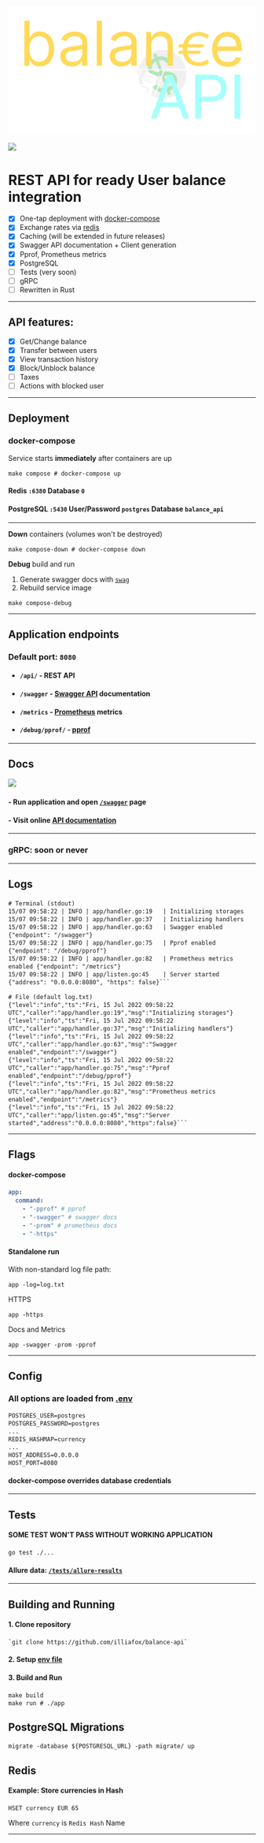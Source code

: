 ![logo](docs/logo.svg)

[![](https://img.shields.io/badge/-Swagger%20Docs-informational?style=flat&logo=swagger&color=blue&labelColor=gray)](https://validator.swagger.io/?url=https://raw.githubusercontent.com/illiafox/balance-api/master/docs/swagger.yaml)

# REST API for ready User balance integration

- [x] One-tap deployment with [docker-compose](#deployment)
- [x] Exchange rates via [redis]()
- [x] Caching (will be extended in future releases) 
- [x] Swagger API documentation + Client generation
- [x] Pprof, Prometheus metrics
- [x] PostgreSQL
- [ ] Tests (very soon)
- [ ] gRPC
- [ ] Rewritten in Rust

---

## API features:

- [x] Get/Change balance
- [x] Transfer between users
- [x] View transaction history
- [x] Block/Unblock balance
- [ ] Taxes
- [ ] Actions with blocked user 

---

## Deployment

### docker-compose

Service starts **immediately** after containers are up

```shell
make compose # docker-compose up
```

#### Redis `:6380` **Database** `0`

#### PostgreSQL `:5430`  **User/Password** `postgres` **Database** `balance_api`

---

**Down** containers (volumes won't be destroyed)

```shell
make compose-down # docker-compose down
```

**Debug** build and run

1) Generate swagger docs with [`swag`](https://github.com/swaggo/swag)
2) Rebuild service image

```shell
make compose-debug 
```

---

## Application endpoints

### Default port: `8080`

- #### `/api/` - REST API
- #### `/swagger` - [Swagger API](https://validator.swagger.io/?url=https://raw.githubusercontent.com/illiafox/balance-api/master/docs/swagger.yaml) documentation
- #### `/metrics` - [Prometheus](https://github.com/prometheus/client_golang) metrics
- #### `/debug/pprof/` - [pprof](https://pkg.go.dev/runtime/pprof)

--- 

## Docs

[![](https://img.shields.io/badge/-Swagger%20Docs-informational?style=for-the-badge&logo=swagger&color=blue&labelColor=gray)](https://validator.swagger.io/?url=https://raw.githubusercontent.com/illiafox/balance-api/master/docs/swagger.yaml)

#### - Run application and open [`/swagger`](http://0.0.0.0:8080/swagger) page

#### - Visit online [API documentation](https://validator.swagger.io/?url=https://raw.githubusercontent.com/illiafox/balance-api/master/docs/swagger.yaml)

---

### gRPC: soon or never

---

## Logs

```shell
# Terminal (stdout)
15/07 09:58:22 | INFO | app/handler.go:19 	| Initializing storages
15/07 09:58:22 | INFO | app/handler.go:37 	| Initializing handlers
15/07 09:58:22 | INFO | app/handler.go:63 	| Swagger enabled {"endpoint": "/swagger"}
15/07 09:58:22 | INFO | app/handler.go:75 	| Pprof enabled {"endpoint": "/debug/pprof"}
15/07 09:58:22 | INFO | app/handler.go:82 	| Prometheus metrics enabled {"endpoint": "/metrics"}
15/07 09:58:22 | INFO | app/listen.go:45 	| Server started {"address": "0.0.0.0:8080", "https": false}```
```

```shell
# File (default log.txt)
{"level":"info","ts":"Fri, 15 Jul 2022 09:58:22 UTC","caller":"app/handler.go:19","msg":"Initializing storages"}
{"level":"info","ts":"Fri, 15 Jul 2022 09:58:22 UTC","caller":"app/handler.go:37","msg":"Initializing handlers"}
{"level":"info","ts":"Fri, 15 Jul 2022 09:58:22 UTC","caller":"app/handler.go:63","msg":"Swagger enabled","endpoint":"/swagger"}
{"level":"info","ts":"Fri, 15 Jul 2022 09:58:22 UTC","caller":"app/handler.go:75","msg":"Pprof enabled","endpoint":"/debug/pprof"}
{"level":"info","ts":"Fri, 15 Jul 2022 09:58:22 UTC","caller":"app/handler.go:82","msg":"Prometheus metrics enabled","endpoint":"/metrics"}
{"level":"info","ts":"Fri, 15 Jul 2022 09:58:22 UTC","caller":"app/listen.go:45","msg":"Server started","address":"0.0.0.0:8080","https":false}```
```

--- 

## Flags

#### docker-compose

```yaml
app:
  command:
    - "-pprof" # pprof
    - "-swagger" # swagger docs
    - "-prom" # prometheus docs
    - "-https"
```

#### Standalone run

With non-standard log file path:

```shell
app -log=log.txt
```

HTTPS

```shell
app -https
```

Docs and Metrics

```shell
app -swagger -prom -pprof
```

---

## Config

### All options are loaded from **[.env](.env)**

```dotenv
POSTGRES_USER=postgres
POSTGRES_PASSWORD=postgres
...
REDIS_HASHMAP=currency
...
HOST_ADDRESS=0.0.0.0
HOST_PORT=8080
```

#### docker-compose overrides database credentials

---

## Tests

#### SOME TEST WON'T PASS WITHOUT WORKING APPLICATION

```
go test ./...
```

#### Allure data: [`/tests/allure-results`](`/tests/allure-results`)

---

## Building and Running

#### 1. Clone repository

    `git clone https://github.com/illiafox/balance-api`

#### 2. Setup [env file](.env)

#### 3. Build and Run

```shell
make build
make run # ./app
```

## PostgreSQL Migrations

```shell
migrate -database ${POSTGRESQL_URL} -path migrate/ up
```

## Redis

#### Example: Store currencies in Hash

```shell
HSET currency EUR 65 
```

Where `currency` is `Redis Hash` Name

---


